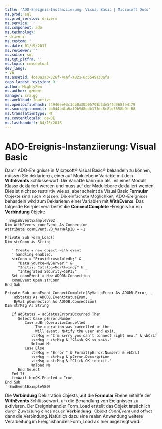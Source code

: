 ```yaml
---
title: 'ADO-Ereignis-Instanziierung: Visual Basic | Microsoft Docs'
ms.prod: sql
ms.prod_service: drivers
ms.service: ''
ms.component: ado
ms.technology:
- drivers
ms.custom: ''
ms.date: 01/19/2017
ms.reviewer: ''
ms.suite: sql
ms.tgt_pltfrm: ''
ms.topic: conceptual
dev_langs:
- VB
ms.assetid: dce0a2a3-326f-4aaf-a822-6c5549833afa
caps.latest.revision: 9
author: MightyPen
ms.author: genemi
manager: craigg
ms.workload: Inactive
ms.openlocfilehash: 24946ee93c3db0a30b05709b2de545d968fe4179
ms.sourcegitcommit: bb044a48a6af9b9d8edb178dc8c8bd5658b9ff68
ms.translationtype: MT
ms.contentlocale: de-DE
ms.lasthandoff: 04/18/2018
---
```

# <a name="ado-event-instantiation-visual-basic"></a>ADO-Ereignis-Instanziierung: Visual Basic
Damit ADO-Ereignisse in Microsoft® Visual Basic® behandeln zu können, müssen Sie deklarieren, einer auf Modulebene Variable mit dem **WithEvents** Schlüsselwort. Die Variable kann nur als Teil eines Moduls Klasse deklariert werden und muss auf der Modulebene deklariert werden. Dies ist nicht so restriktiv wie es, aber scheint da Visual Basic **Formular** Objekte sind auch Klassen. Die einfachste Möglichkeit, ADO-Ereignisse behandeln wird zum Deklarieren einer Variablen mit **WithEvents**. Das folgende Beispiel verarbeitet die **ConnectComplete** -Ereignis für ein **Verbindung** Objekt:  
  
```  
' BeginEventExampleVB02  
Dim WithEvents connEvent As Connection  
Attribute connEvent.VB_VarHelpID = -1  
  
Private Sub Form_Load()  
Dim strConn As String  
  
   ' Create a new object with event  
   ' handling enabled.  
   strConn = "Provider=sqloledb;" & _  
      "Data Source=MyServer;" & _  
      "Initial Catalog=Northwind;" & _  
      "Integrated Security=SSPI;"  
   Set connEvent = New ADODB.Connection  
   connEvent.Open strConn  
End Sub  
  
Private Sub connEvent_ConnectComplete(ByVal pError As ADODB.Error, _  
    adStatus As ADODB.EventStatusEnum, _  
    ByVal pConnection As ADODB.Connection)  
Dim strMsg As String  
  
   If adStatus = adStatusErrorsOccurred Then  
      Select Case pError.Number  
         Case adErrOperationCancelled  
            ' The operation was cancelled in the  
            ' Will event. Notify the user and exit.  
            strMsg = "I'm sorry you can't connect right now." & vbCrLf  
            strMsg = strMsg & "Click OK to exit."  
            Unload Me  
         Case Else  
            strMsg = "Error " & Format(pError.Number) & vbCrLf  
            strMsg = strMsg & pError.Description  
            strMsg = strMsg & "Click OK to exit."  
            Unload Me  
      End Select  
   End If  
   frmWait.btnOK.Enabled = True  
End Sub  
' EndEventExampleVB02  
```  
  
 Die **Verbindung** Deklaration Objekts, auf die **Formular** Ebene mithilfe der **WithEvents** Schlüsselwort, um die Behandlung von Ereignissen zu aktivieren. Der Ereignishandler Form_Load erstellt das Objekt tatsächlich durch Zuweisung eines neuen **Verbindung** -Objekt *ConnEvent* und öffnet dann die Verbindung. Natürlich dazu eine realen Anwendung weitere Verarbeitung im Ereignishandler Form_Load als hier angezeigt wird.
